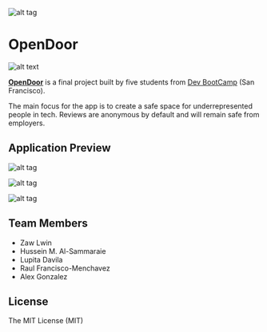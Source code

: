 ![alt tag](https://github.com/husseinmaad/open-div/blob/development/app/assets/images/od_rm_logo.png)

# OpenDoor
![alt text](https://travis-ci.org/husseinmaad/open-div.svg?branch=master) 

[**OpenDoor**](https://open-door2017.herokuapp.com/) is a final project built by five students from [Dev BootCamp](https://devbootcamp.com/) (San Francisco). 

The main focus for the app is to create a safe space for underrepresented people in tech. Reviews are anonymous by default and will remain safe from employers.

## Application Preview
![alt tag](https://github.com/husseinmaad/open-div/blob/development/app/assets/images/od_rm_screenshot1.png)

![alt tag](https://github.com/husseinmaad/open-div/blob/development/app/assets/images/od_rm_screenshot2.png)

![alt tag](https://github.com/husseinmaad/open-div/blob/development/app/assets/images/od_rm_screenshot3.png)

## Team Members
- Zaw Lwin
- Hussein M. Al-Sammaraie
- Lupita Davila
- Raul Francisco-Menchavez
- Alex Gonzalez

## License
The MIT License (MIT)
